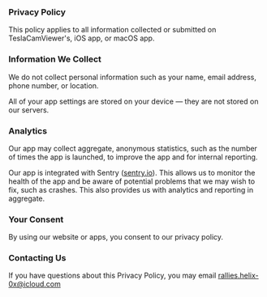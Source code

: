### Privacy Policy

This policy applies to all information collected or submitted on TeslaCamViewer's, iOS app, or macOS app.

### Information We Collect

We do not collect personal information such as your name, email address, phone number, or location. 

All of your app settings are stored on your device — they are not stored on our servers. 

### Analytics

Our app may collect aggregate, anonymous statistics, such as the number of times the app is launched, to improve the app and for internal reporting.

Our app is integrated with Sentry ([sentry.io](sentry.io)). This allows us to monitor the health of the app and be aware of potential problems that we may wish to fix, such as crashes. This also provides us with analytics and reporting in aggregate.

### Your Consent

By using our website or apps, you consent to our privacy policy.

### Contacting Us

If you have questions about this Privacy Policy, you may email rallies.helix-0x@icloud.com